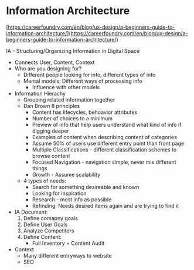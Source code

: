 # Information Architecture

[https://careerfoundry.com/en/blog/ux-design/a-beginners-guide-to-information-architecture/](https://careerfoundry.com/en/blog/ux-design/a-beginners-guide-to-information-architecture/)

IA - Structuring/Organizing Information in Digital Space

- Connects User, Content, Context
- Who are you designing for?
    - Different people looking for info, different types of info
    - Mental models: Different ways of processing info
        - Influence with other models
- Information Hierachy
    - Grouping related information together
    - Dan Brown 8 principles
        - Content has lifecycles, behoavior attributes
        - Number of choices to a minimum
        - Preview of info that help users understand what kind of info if digging deeper
        - Examples of content when describing content of categories
        - Assume 50% of users use different entry point than front page
        - Multiple Classifications - different classification schemes to browse content
        - Focused Navigation - navigation simple, never mix different things
        - Growth - Assume scalability
    - 4 types of needs:
        - Search for something desireable and known
        - Looking for inspiration
        - Research - most info as possible
        - Refinding: Needs desired items again and are trying to find it
- IA Document:
    1. Define comapny goals
    2. Define User Goals
    3. Analyze Competitors
    4. Define Content:
        - Full Inventory + Content Audit
- Context
    - Many different entryways to website
    - SEO